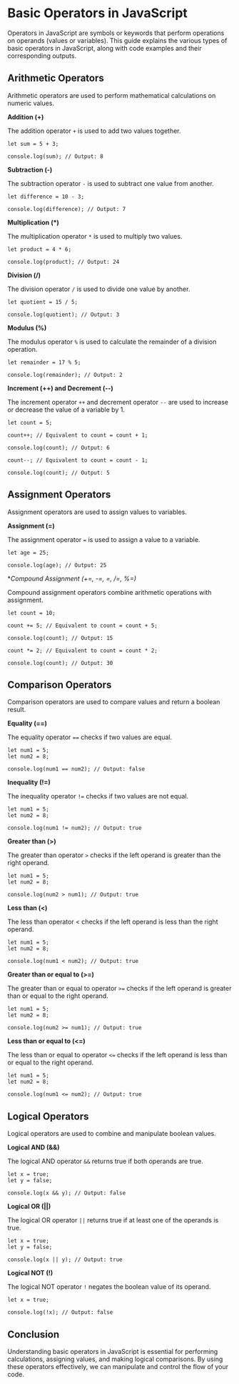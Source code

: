 # **Basic Operators in JavaScript**

Operators in JavaScript are symbols or keywords that perform operations on operands (values or variables). This guide explains the various types of basic operators in JavaScript, along with code examples and their corresponding outputs.

## **Arithmetic Operators**

Arithmetic operators are used to perform mathematical calculations on numeric values.

**Addition (+)**

The addition operator `+` is used to add two values together.
```
let sum = 5 + 3;

console.log(sum); // Output: 8
```

**Subtraction (-)**

The subtraction operator `-` is used to subtract one value from another.
```
let difference = 10 - 3;

console.log(difference); // Output: 7
```

**Multiplication (*)**

The multiplication operator `*` is used to multiply two values.
```
let product = 4 * 6;

console.log(product); // Output: 24
```

**Division (/)**

The division operator `/` is used to divide one value by another.
```
let quotient = 15 / 5;

console.log(quotient); // Output: 3
```

**Modulus (%)**

The modulus operator `%` is used to calculate the remainder of a division operation.
```
let remainder = 17 % 5;

console.log(remainder); // Output: 2
```

**Increment (++) and Decrement (--)**

The increment operator `++` and decrement operator `--` are used to increase or decrease the value of a variable by 1.
```
let count = 5;

count++; // Equivalent to count = count + 1;

console.log(count); // Output: 6

count--; // Equivalent to count = count - 1;

console.log(count); // Output: 5
```

## **Assignment Operators**

Assignment operators are used to assign values to variables.

**Assignment (=)**

The assignment operator `=` is used to assign a value to a variable.
```
let age = 25;

console.log(age); // Output: 25
```

**Compound Assignment (+=, -=, *=, /=, %=)**

Compound assignment operators combine arithmetic operations with assignment.
```
let count = 10;

count += 5; // Equivalent to count = count + 5;

console.log(count); // Output: 15

count *= 2; // Equivalent to count = count * 2;

console.log(count); // Output: 30
```

## **Comparison Operators**

Comparison operators are used to compare values and return a boolean result.

**Equality (==)**

The equality operator `==` checks if two values are equal.
```
let num1 = 5;
let num2 = 8;

console.log(num1 == num2); // Output: false
```

**Inequality (!=)**

The inequality operator `!=` checks if two values are not equal.
```
let num1 = 5;
let num2 = 8;

console.log(num1 != num2); // Output: true
```

**Greater than (>)**

The greater than operator `>` checks if the left operand is greater than the right operand.
```
let num1 = 5;
let num2 = 8;

console.log(num2 > num1); // Output: true
```

**Less than (<)**

The less than operator < checks if the left operand is less than the right operand.
```
let num1 = 5;
let num2 = 8;

console.log(num1 < num2); // Output: true
```

**Greater than or equal to (>=)**

The greater than or equal to operator `>=` checks if the left operand is greater than or equal to the right operand.
```
let num1 = 5;
let num2 = 8;

console.log(num2 >= num1); // Output: true
```

**Less than or equal to (<=)**

The less than or equal to operator `<=` checks if the left operand is less than or equal to the right operand.
```
let num1 = 5;
let num2 = 8;

console.log(num1 <= num2); // Output: true
```

## **Logical Operators**

Logical operators are used to combine and manipulate boolean values.

**Logical AND (&&)**

The logical AND operator `&&` returns true if both operands are true.
```
let x = true;
let y = false;

console.log(x && y); // Output: false
```

**Logical OR (||)**

The logical OR operator `||` returns true if at least one of the operands is true.
```
let x = true;
let y = false;

console.log(x || y); // Output: true
```

**Logical NOT (!)**

The logical NOT operator `!` negates the boolean value of its operand.
```
let x = true;

console.log(!x); // Output: false
```

## **Conclusion**

Understanding basic operators in JavaScript is essential for performing calculations, assigning values, and making logical comparisons. By using these operators effectively, we can manipulate and control the flow of your code.
